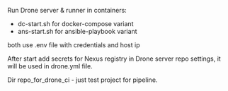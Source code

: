 Run Drone server & runner in containers:

- dc-start.sh for docker-compose variant
- ans-start.sh for ansible-playbook variant

both use .env file with credentials and host ip

After start add secrets for Nexus registry in Drone server repo settings,
it will be used in drone.yml file.

Dir repo_for_drone_ci - just test project for pipeline.

